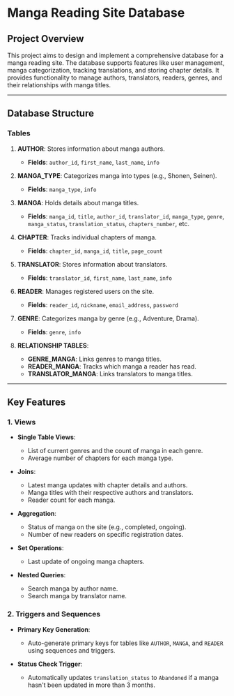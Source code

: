 # Manga Reading Site Database

## Project Overview
This project aims to design and implement a comprehensive database for a manga reading site. The database supports features like user management, manga categorization, tracking translations, and storing chapter details. It provides functionality to manage authors, translators, readers, genres, and their relationships with manga titles.

---

## Database Structure

### Tables
1. **AUTHOR**: Stores information about manga authors.
   - **Fields**: `author_id`, `first_name`, `last_name`, `info`

2. **MANGA_TYPE**: Categorizes manga into types (e.g., Shonen, Seinen).
   - **Fields**: `manga_type`, `info`

3. **MANGA**: Holds details about manga titles.
   - **Fields**: `manga_id`, `title`, `author_id`, `translator_id`, `manga_type`, `genre`, `manga_status`, `translation_status`, `chapters_number`, etc.

4. **CHAPTER**: Tracks individual chapters of manga.
   - **Fields**: `chapter_id`, `manga_id`, `title`, `page_count`

5. **TRANSLATOR**: Stores information about translators.
   - **Fields**: `translator_id`, `first_name`, `last_name`, `info`

6. **READER**: Manages registered users on the site.
   - **Fields**: `reader_id`, `nickname`, `email_address`, `password`

7. **GENRE**: Categorizes manga by genre (e.g., Adventure, Drama).
   - **Fields**: `genre`, `info`

8. **RELATIONSHIP TABLES**:
   - **GENRE_MANGA**: Links genres to manga titles.
   - **READER_MANGA**: Tracks which manga a reader has read.
   - **TRANSLATOR_MANGA**: Links translators to manga titles.

---

## Key Features

### 1. Views
- **Single Table Views**:
  - List of current genres and the count of manga in each genre.
  - Average number of chapters for each manga type.

- **Joins**:
  - Latest manga updates with chapter details and authors.
  - Manga titles with their respective authors and translators.
  - Reader count for each manga.

- **Aggregation**:
  - Status of manga on the site (e.g., completed, ongoing).
  - Number of new readers on specific registration dates.

- **Set Operations**:
  - Last update of ongoing manga chapters.

- **Nested Queries**:
  - Search manga by author name.
  - Search manga by translator name.

### 2. Triggers and Sequences
- **Primary Key Generation**:
  - Auto-generate primary keys for tables like `AUTHOR`, `MANGA`, and `READER` using sequences and triggers.

- **Status Check Trigger**:
  - Automatically updates `translation_status` to `Abandoned` if a manga hasn't been updated in more than 3 months.

